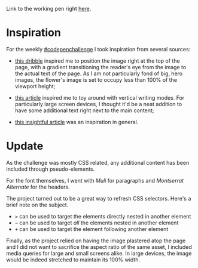 Link to the working pen right [here](https://codepen.io/borntofrappe/full/oyeQYr/).

# Inspiration 

For the weekly [#codepenchallenge](https://codepen.io/challenges/2018/june/) I took inspiration from several sources:

- [this dribble](https://dribbble.com/shots/2973869-Stories) inspired me to position the image right at the top of the page, with a gradient transitioning the reader's eye from the image to the actual text of the page. As I am not particularly fond of big, hero images, the flower's image is set to occupy less than 100% of the viewport height;

- [this article](https://24ways.org/2016/css-writing-modes/) inspired me to toy around with vertical writing modes. For particularly large screen devices, I thought it'd be a neat addition to have some additional text right next to the main content;

- [this insightful article](https://css-tricks.com/your-brain-on-front-end-development/) was an inspiration in general.

# Update

As the challenge was mostly CSS related, any additional content has been included through pseudo-elements. 

For the font themselves, I went with _Muli_ for paragraphs and _Montserrat Alternate_ for the headers. 

The project turned out to be a great way to refresh CSS selectors. Here's a brief note on the subject.

- `>` can be used to target the elements directly nested in another element
- `~` can be used to target _all_ the elements nested in another element
- `+` can be used to target the element following another element

Finally, as the project relied on having the image plastered atop the page and I did not want to sacrifice the aspect ratio of the same asset, I included media queries for large and small screens alike. In large devices, the image would be indeed stretched to maintain its 100% width.

